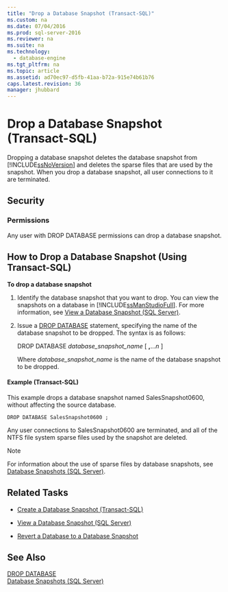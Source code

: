 ```yaml
---
title: "Drop a Database Snapshot (Transact-SQL)"
ms.custom: na
ms.date: 07/04/2016
ms.prod: sql-server-2016
ms.reviewer: na
ms.suite: na
ms.technology: 
  - database-engine
ms.tgt_pltfrm: na
ms.topic: article
ms.assetid: ad70ec97-d5fb-41aa-b72a-915e74b61b76
caps.latest.revision: 36
manager: jhubbard
---
```

# Drop a Database Snapshot (Transact-SQL)
Dropping a database snapshot deletes the database snapshot from [!INCLUDE[ssNoVersion](../../Topics/TopicNameContainA/includes/ssNoVersion_md.md)] and deletes the sparse files that are used by the snapshot. When you drop a database snapshot, all user connections to it are terminated.  
  
## Security  
  
###  <a name="Permissions"></a> Permissions  
 Any user with DROP DATABASE permissions can drop a database snapshot.  
  
##  <a name="TsqlProcedure"></a> How to Drop a Database Snapshot (Using Transact-SQL)  
 **To drop a database snapshot**  
  
1.  Identify the database snapshot that you want to drop. You can view the snapshots on a database in [!INCLUDE[ssManStudioFull](../../Topics/TopicNameContainA/includes/ssManStudioFull_md.md)]. For more information, see [View a Database Snapshot (SQL Server)](../../Topics/TopicNameContainA/View-a-Database-Snapshot--SQL-Server-.md).  
  
2.  Issue a [DROP DATABASE](assetId:///477396a9-92dc-43c9-9b97-42c8728ede8e) statement, specifying the name of the database snapshot to be dropped. The syntax is as follows:  
  
     DROP DATABASE *database_snapshot_name* [ **,**...*n* ]  
  
     Where *database_snapshot_name* is the name of the database snapshot to be dropped.  
  
####  <a name="TsqlExample"></a> Example (Transact-SQL)  
 This example drops a database snapshot named SalesSnapshot0600, without affecting the source database.  
  
```  
DROP DATABASE SalesSnapshot0600 ;  
```  
  
 Any user connections to SalesSnapshot0600 are terminated, and all of the NTFS file system sparse files used by the snapshot are deleted.  
  
> [!NOTE]  
>  For information about the use of sparse files by database snapshots, see [Database Snapshots (SQL Server)](../../Topics/TopicNameNotContainA/Database-Snapshots--SQL-Server-.md).  
  
##  <a name="RelatedTasks"></a> Related Tasks  
  
-   [Create a Database Snapshot (Transact-SQL)](../../Topics/TopicNameContainA/Create-a-Database-Snapshot--Transact-SQL-.md)  
  
-   [View a Database Snapshot (SQL Server)](../../Topics/TopicNameContainA/View-a-Database-Snapshot--SQL-Server-.md)  
  
-   [Revert a Database to a Database Snapshot](../../Topics/TopicNameContainA/Revert-a-Database-to-a-Database-Snapshot.md)  
  
   
  
## See Also  
 [DROP DATABASE](assetId:///477396a9-92dc-43c9-9b97-42c8728ede8e)   
 [Database Snapshots (SQL Server)](../../Topics/TopicNameNotContainA/Database-Snapshots--SQL-Server-.md)